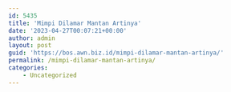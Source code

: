 ```yaml
---
id: 5435
title: 'Mimpi Dilamar Mantan Artinya'
date: '2023-04-27T00:07:21+00:00'
author: admin
layout: post
guid: 'https://bos.awn.biz.id/mimpi-dilamar-mantan-artinya/'
permalink: /mimpi-dilamar-mantan-artinya/
categories:
    - Uncategorized
---
```


